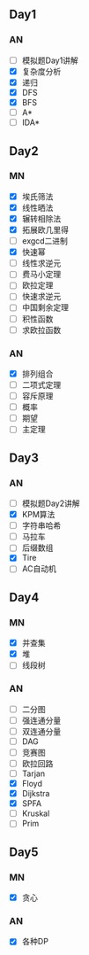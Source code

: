 ## Day1

### AN

- [ ] 模拟题Day1讲解
- [x] 复杂度分析
- [x] 递归
- [x] DFS
- [x] BFS
- [ ] A*
- [ ] IDA*

## Day2

### MN

- [x] 埃氏筛法
- [x] 线性晒法
- [x] 辗转相除法
- [x] 拓展欧几里得
- [ ] exgcd二进制
- [x] 快速幂
- [ ] 线性求逆元
- [ ] 费马小定理
- [ ] 欧拉定理
- [ ] 快速求逆元
- [ ] 中国剩余定理
- [ ] 积性函数
- [ ] 求欧拉函数

### AN

- [x] 排列组合
- [ ] 二项式定理
- [ ] 容斥原理
- [ ] 概率
- [ ] 期望
- [ ] 主定理

## Day3

### AN

- [ ] 模拟题Day2讲解
- [x] KPM算法
- [ ] 字符串哈希
- [ ] 马拉车
- [ ] 后缀数组
- [x] Tire
- [ ] AC自动机

## Day4

### MN

- [x] 并查集
- [x] 堆
- [ ] 线段树

### AN

- [ ] 二分图
- [ ] 强连通分量
- [ ] 双连通分量
- [ ] DAG
- [ ] 竞赛图
- [ ] 欧拉回路
- [ ] Tarjan
- [x] Floyd
- [x] Dijkstra
- [x] SPFA
- [ ] Kruskal
- [ ] Prim

## Day5

### MN

- [x] 贪心

### AN

- [x] 各种DP
